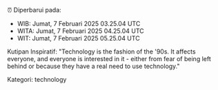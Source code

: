 ⏰ Diperbarui pada:
- WIB: Jumat, 7 Februari 2025 03.25.04 UTC
- WITA: Jumat, 7 Februari 2025 04.25.04 UTC
- WIT: Jumat, 7 Februari 2025 05.25.04 UTC

Kutipan Inspiratif:
"Technology is the fashion of the '90s. It affects everyone, and everyone is interested in it - either from fear of being left behind or because they have a real need to use technology."


Kategori: technology

